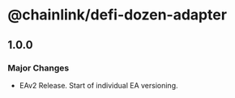 # @chainlink/defi-dozen-adapter

## 1.0.0

### Major Changes

- EAv2 Release. Start of individual EA versioning.
